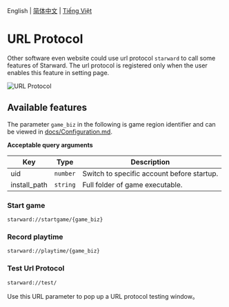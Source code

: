 English | [简体中文](./UrlProtocol.zh-CN.md) | [Tiếng Việt](./UrlProtocol.vi-VN.md)
# URL Protocol

Other software even website could use url protocol `starward` to call some features of Starward. The url protocol is registered only when the user enables this feature in setting page.

![URL Protocol](https://user-images.githubusercontent.com/61003590/278273851-7c614cde-d8c4-403b-876e-cecc3570f684.png)


## Available features

The parameter `game_biz`  in the following is game region identifier and can be viewed in [docs/Configuration.md](./Configuration.md#game-regions).

**Acceptable query arguments**

|Key|Type|Description|
|---|---|---|
|uid| `number` | Switch to specific account before startup. |
|install_path| `string` | Full folder of game executable. |

### Start game

```
starward://startgame/{game_biz}
```


### Record playtime

```
starward://playtime/{game_biz}
```

### Test Url Protocol

```
starward://test/
```
Use this URL parameter to pop up a URL protocol testing window。
